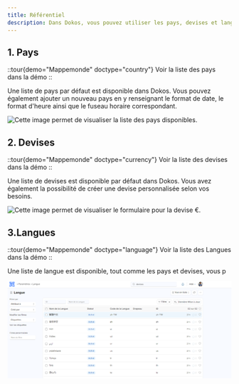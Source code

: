 ```yaml
---
title: Référentiel
description: Dans Dokos, vous pouvez utiliser les pays, devises et langues déjà définis ou personnaliser ces éléments pour répondre aux besoins spécifiques de votre entreprise.
---
```


## 1. Pays

::tour{demo="Mappemonde" doctype="country"}
Voir la liste des pays dans la démo
::

Une liste de pays par défaut est disponible dans Dokos. Vous pouvez également ajouter un nouveau pays en y renseignant le format de date, le format d'heure ainsi que le fuseau horaire correspondant.

![Cette image permet de visualiser la liste des pays disponibles.](/Liste%20pays.png)

## 2. Devises

::tour{demo="Mappemonde" doctype="currency"}
Voir la liste des devises dans la démo
::

Une liste de devises est disponible par défaut dans Dokos. Vous avez également la possibilité de créer une devise personnalisée selon vos besoins.

![Cette image permet de visualiser le formulaire pour la devise €.](/Devise%20%E2%82%AC.png)

## 3.Langues

::tour{demo="Mappemonde" doctype="language"}
Voir la liste des Langues dans la démo
::

Une liste de langue est disponible, tout comme les pays et devises, vous p

![Cette image permet de visualiser la liste des langues disponibles.](/Langues.png)
